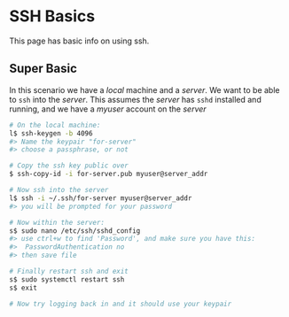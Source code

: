 # SSH Basics

This page has basic info on using ssh.

## Super Basic

In this scenario we have a *local* machine and a *server*.
We want to be able to `ssh` into the *server*.
This assumes the *server* has `sshd` installed and running,
and we have a *myuser* account on the *server*

```sh
# On the local machine:
l$ ssh-keygen -b 4096
#> Name the keypair "for-server"
#> choose a passphrase, or not

# Copy the ssh key public over
$ ssh-copy-id -i for-server.pub myuser@server_addr

# Now ssh into the server
l$ ssh -i ~/.ssh/for-server myuser@server_addr
#> you will be prompted for your password

# Now within the server:
s$ sudo nano /etc/ssh/sshd_config
#> use ctrl+w to find 'Password', and make sure you have this:
#>  PasswordAuthentication no
#> then save file

# Finally restart ssh and exit
s$ sudo systemctl restart ssh
s$ exit

# Now try logging back in and it should use your keypair
```



